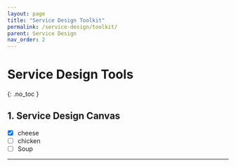 ```yaml
---
layout: page
title: "Service Design Toolkit"
permalink: /service-design/toolkit/
parent: Service Design
nav_order: 2
---
```


# Service Design Tools

{: .no_toc }



## 1. Service Design Canvas

- [x] cheese
- [ ] chicken 
- [ ] Soup

------

